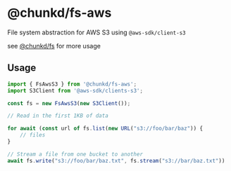 # @chunkd/fs-aws

File system abstraction for AWS S3 using `@aws-sdk/client-s3`

see [@chunkd/fs](../fs/README.md) for more usage

## Usage

```javascript
import { FsAwsS3 } from '@chunkd/fs-aws';
import S3Client from '@aws-sdk/clients-s3';

const fs = new FsAwsS3(new S3Client());

// Read in the first 1KB of data

for await (const url of fs.list(new URL("s3://foo/bar/baz")) {
    // files
}

// Stream a file from one bucket to another
await fs.write("s3://foo/bar/baz.txt", fs.stream("s3://bar/baz.txt"))
```
